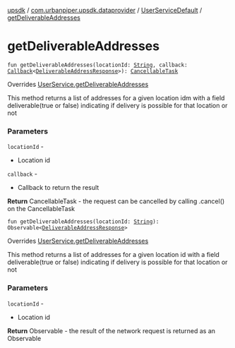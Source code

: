 [upsdk](../../index.md) / [com.urbanpiper.upsdk.dataprovider](../index.md) / [UserServiceDefault](index.md) / [getDeliverableAddresses](./get-deliverable-addresses.md)

# getDeliverableAddresses

`fun getDeliverableAddresses(locationId: `[`String`](https://kotlinlang.org/api/latest/jvm/stdlib/kotlin/-string/index.html)`, callback: `[`Callback`](../-callback/index.md)`<`[`DeliverableAddressResponse`](../../com.urbanpiper.upsdk.model.networkresponse/-deliverable-address-response/index.md)`>): `[`CancellableTask`](../-cancellable-task/index.md)

Overrides [UserService.getDeliverableAddresses](../-user-service/get-deliverable-addresses.md)

This method returns a list of addresses for a given location idm
with a field deliverable(true or false) indicating if delivery is possible for that location or not

### Parameters

`locationId` -
* Location id

`callback` -
* Callback to return the result

**Return**
CancellableTask - the request can be cancelled by calling .cancel() on the CancellableTask

`fun getDeliverableAddresses(locationId: `[`String`](https://kotlinlang.org/api/latest/jvm/stdlib/kotlin/-string/index.html)`): Observable<`[`DeliverableAddressResponse`](../../com.urbanpiper.upsdk.model.networkresponse/-deliverable-address-response/index.md)`>`

Overrides [UserService.getDeliverableAddresses](../-user-service/get-deliverable-addresses.md)

This method returns a list of addresses for a given location id
with a field deliverable(true or false) indicating if delivery is possible for that location or not

### Parameters

`locationId` -
* Location id

**Return**
Observable - the result of the network request is returned as an Observable

